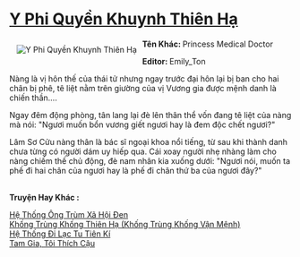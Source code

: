 <a href="https://utruyen.com/truyen/y-phi-quyen-khuynh-thien-ha/17612/" title="Y Phi Quyền Khuynh Thiên Hạ"><h1>Y Phi Quyền Khuynh Thiên Hạ</h1></a><div style="display:table"><img align="right" style="float: left; padding: 10px;" src="https://utruyen.com/images/story/200x260/y-phi-quyen-khuynh-thien-ha.jpg" alt="Y Phi Quyền Khuynh Thiên Hạ"><b>Tên Khác: </b>Princess Medical Doctor<p></p><b>Editor: </b>Emily_Ton<p></p>Nàng là vị hôn thế của thái tử nhưng ngay trước đại hôn lại bị ban cho hai chân bị phê, tê liệt nằm trên giường của vị Vương gia được mệnh danh là chiến thần....<p></p>Ngay đêm động phòng, tân lang lại đè lên thân thể vốn đang tê liệt của nàng mà nói: "Ngươi muốn bổn vương giết ngươi hay là đem độc chết ngươi?"<p></p>Lâm Sơ Cửu nàng thân là bác sĩ ngoại khoa nổi tiếng, từ sau khi thành danh chưa từng có người dám uy hiếp qua. Cái xoay người nhẹ nhàng làm cho nàng chiếm thế chủ động, đè nam nhân kia xuống dưới: "Ngươi nói, muốn ta phế đi hai chân của ngươi hay là phế đi chân thứ ba của ngươi đây?"</div><p><br><b>Truyện Hay Khác :</b></p><a href="https://utruyen.com/truyen/he-thong-ong-trum-xa-hoi-den/21688/" alt="Hệ Thống Ông Trùm Xã Hội Đen">Hệ Thống Ông Trùm Xã Hội Đen</a><br/><a href="https://github.com/quanluxury/ngontinhhot/tree/master/truyenhay/18954/" alt="Khống Trùng Khống Thiên Hạ (Khống Trùng Khống Vận Mệnh)">Khống Trùng Khống Thiên Hạ (Khống Trùng Khống Vận Mệnh)</a><br/><a href="https://github.com/quanluxury/ngontinhhot/tree/master/truyenhay/17549/" alt="Hệ Thống Đi Lạc Tu Tiên Kí">Hệ Thống Đi Lạc Tu Tiên Kí</a><br/><a href="https://github.com/quanluxury/ngontinhhot/tree/master/truyenhay/19156/" alt="Tam Gia, Tôi Thích Cậu">Tam Gia, Tôi Thích Cậu</a><br/>